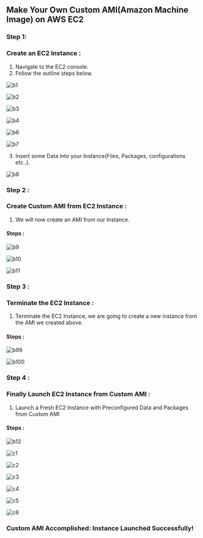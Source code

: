 ## Make Your Own Custom AMI(Amazon Machine Image) on AWS EC2 

### Step 1:
### Create an EC2 Instance :
1. Navigate to the EC2 console.
2. Follow the outline steps below.


![b1](https://github.com/itz-mathesh/disaster-recovery-ec2/assets/144098846/a25737f4-f5a8-44a5-8411-25a162448b91)

![b2](https://github.com/itz-mathesh/disaster-recovery-ec2/assets/144098846/3d268e9f-17ad-4004-b807-d18e2fcfb488)


![b3](https://github.com/itz-mathesh/backup-restore-ec2/assets/144098846/75ee12b6-5835-4440-9391-aacff0be9295)


![b4](https://github.com/itz-mathesh/backup-restore-ec2/assets/144098846/ce37c517-14b6-4b5c-b2aa-5ac8231caca4)


![b6](https://github.com/itz-mathesh/backup-restore-ec2/assets/144098846/b7833969-e19e-4606-aafd-353d9eb7def2)


![b7](https://github.com/itz-mathesh/backup-restore-ec2/assets/144098846/4c44d67c-8219-43eb-a4d0-20c7370b557d)

3. Insert some Data into your Instance(Files, Packages, configurations etc..).


![b8](https://github.com/itz-mathesh/backup-restore-ec2/assets/144098846/a028687d-8d12-4f00-af6b-2f561210ea61)


### Step 2 :
### Create Custom AMI from EC2 Instance :

1. We will now create an AMI from our Instance.

#### Steps :


![b9](https://github.com/itz-mathesh/backup-restore-ec2/assets/144098846/221803bd-d42d-487f-9e9f-59909182d77e)


![b10](https://github.com/itz-mathesh/backup-restore-ec2/assets/144098846/abf42b31-421d-4181-96de-a1d86ab95e0f)

![b11](https://github.com/itz-mathesh/backup-restore-ec2/assets/144098846/d1a5f782-d459-49a5-9490-5abf342e5161)



### Step 3 :
### Terminate the EC2 Instance :

1. Terminate the EC2 Instance, we are going to create a new instance from the AMI we created above.

#### Steps :


![b99](https://github.com/itz-mathesh/backup-restore-ec2/assets/144098846/b10f63f0-92a5-4e43-853d-105ef9407f51)


![b100](https://github.com/itz-mathesh/backup-restore-ec2/assets/144098846/f4f90d91-41fe-45dc-ba2c-b8aa279a59da)


### Step 4 :
### Finally Launch EC2 Instance from Custom AMI :

1. Launch a Fresh EC2 Instance with Preconfigured Data and Packages from Custom AMI

#### Steps :


![b12](https://github.com/itz-mathesh/backup-restore-ec2/assets/144098846/91cbb8ec-b749-4ed6-9ce3-28c1a449769d)


![c1](https://github.com/itz-mathesh/backup-restore-ec2/assets/144098846/ba690c68-01f5-4425-bb0e-0690206ebe54)


![c2](https://github.com/itz-mathesh/backup-restore-ec2/assets/144098846/d89d00c8-059e-4acc-b967-fb1d9c53e7ac)


![c3](https://github.com/itz-mathesh/backup-restore-ec2/assets/144098846/d8944a13-e1cd-4f57-96e8-e21a2d689aee)


![c4](https://github.com/itz-mathesh/backup-restore-ec2/assets/144098846/ef725fb6-9131-45fa-a78f-a30fc8cbb59f)


![c5](https://github.com/itz-mathesh/backup-restore-ec2/assets/144098846/16c4c8fd-4b29-42a6-9b06-e22900d85abb)


![c6](https://github.com/itz-mathesh/backup-restore-ec2/assets/144098846/69116087-1bbe-4526-9d15-b90c8df9814c)


### Custom AMI Accomplished: Instance Launched Successfully!
